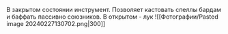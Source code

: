 В закрытом состоянии инструмент. Позволяет кастовать спеллы бардам и баффать пассивно союзников.
В открытом - лук
![[Фотографии/Pasted image 20240227130702.png|300]]